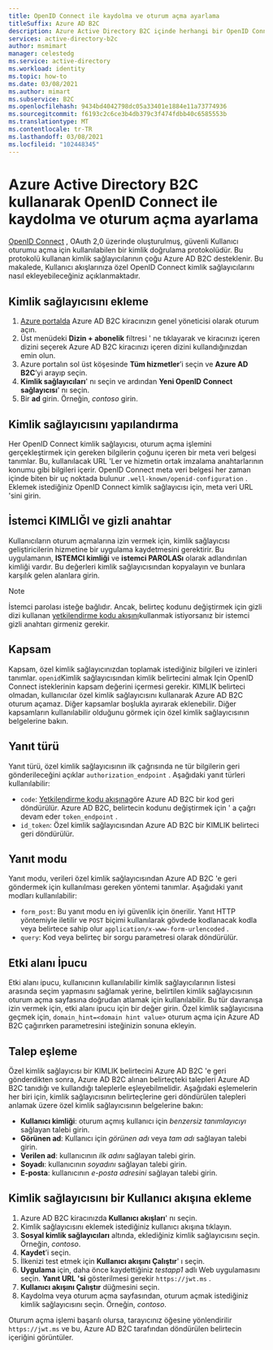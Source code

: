```yaml
---
title: OpenID Connect ile kaydolma ve oturum açma ayarlama
titleSuffix: Azure AD B2C
description: Azure Active Directory B2C içinde herhangi bir OpenID Connect kimlik sağlayıcısı (IDP) ile kaydolma ve oturum açma ayarlayın.
services: active-directory-b2c
author: msmimart
manager: celestedg
ms.service: active-directory
ms.workload: identity
ms.topic: how-to
ms.date: 03/08/2021
ms.author: mimart
ms.subservice: B2C
ms.openlocfilehash: 9434bd4042798dc05a33401e1884e11a73774936
ms.sourcegitcommit: f6193c2c6ce3b4db379c3f474fdbb40c6585553b
ms.translationtype: MT
ms.contentlocale: tr-TR
ms.lasthandoff: 03/08/2021
ms.locfileid: "102448345"
---
```

# <a name="set-up-sign-up-and-sign-in-with-openid-connect-using-azure-active-directory-b2c"></a>Azure Active Directory B2C kullanarak OpenID Connect ile kaydolma ve oturum açma ayarlama

[OpenID Connect](openid-connect.md) , OAuth 2,0 üzerinde oluşturulmuş, güvenli Kullanıcı oturumu açma için kullanılabilen bir kimlik doğrulama protokolüdür. Bu protokolü kullanan kimlik sağlayıcılarının çoğu Azure AD B2C desteklenir. Bu makalede, Kullanıcı akışlarınıza özel OpenID Connect kimlik sağlayıcılarını nasıl ekleyebileceğiniz açıklanmaktadır.

## <a name="add-the-identity-provider"></a>Kimlik sağlayıcısını ekleme

1. [Azure portalda](https://portal.azure.com/) Azure AD B2C kiracınızın genel yöneticisi olarak oturum açın.
1. Üst menüdeki **Dizin + abonelik** filtresi ' ne tıklayarak ve kiracınızı içeren dizini seçerek Azure AD B2C kiracınızı içeren dizini kullandığınızdan emin olun.
1. Azure portalın sol üst köşesinde **Tüm hizmetler**’i seçin ve **Azure AD B2C**’yi arayıp seçin.
1. **Kimlik sağlayıcıları**' nı seçin ve ardından **Yeni OpenID Connect sağlayıcısı**' nı seçin.
1. Bir **ad** girin. Örneğin, *contoso* girin.

## <a name="configure-the-identity-provider"></a>Kimlik sağlayıcısını yapılandırma

Her OpenID Connect kimlik sağlayıcısı, oturum açma işlemini gerçekleştirmek için gereken bilgilerin çoğunu içeren bir meta veri belgesi tanımlar. Bu, kullanılacak URL 'Ler ve hizmetin ortak imzalama anahtarlarının konumu gibi bilgileri içerir. OpenID Connect meta veri belgesi her zaman içinde biten bir uç noktada bulunur `.well-known/openid-configuration` . Eklemek istediğiniz OpenID Connect kimlik sağlayıcısı için, meta veri URL 'sini girin.

## <a name="client-id-and-secret"></a>İstemci KIMLIĞI ve gizli anahtar

Kullanıcıların oturum açmalarına izin vermek için, kimlik sağlayıcısı geliştiricilerin hizmetine bir uygulama kaydetmesini gerektirir. Bu uygulamanın, **ISTEMCI kimliği** ve **istemci PAROLASı** olarak adlandırılan kimliği vardır. Bu değerleri kimlik sağlayıcısından kopyalayın ve bunlara karşılık gelen alanlara girin.

> [!NOTE]
> İstemci parolası isteğe bağlıdır. Ancak, belirteç kodunu değiştirmek için gizli dizi kullanan [yetkilendirme kodu akışını](https://openid.net/specs/openid-connect-core-1_0.html#CodeFlowAuth)kullanmak istiyorsanız bir istemci gizli anahtarı girmeniz gerekir.

## <a name="scope"></a>Kapsam

Kapsam, özel kimlik sağlayıcınızdan toplamak istediğiniz bilgileri ve izinleri tanımlar. `openid`Kimlik sağlayıcısından kimlik belirtecini almak Için OpenID Connect isteklerinin kapsam değerini içermesi gerekir. KIMLIK belirteci olmadan, kullanıcılar özel kimlik sağlayıcısını kullanarak Azure AD B2C oturum açamaz. Diğer kapsamlar boşlukla ayırarak eklenebilir. Diğer kapsamların kullanılabilir olduğunu görmek için özel kimlik sağlayıcısının belgelerine bakın.

## <a name="response-type"></a>Yanıt türü

Yanıt türü, özel kimlik sağlayıcısının ilk çağrısında ne tür bilgilerin geri gönderileceğini açıklar `authorization_endpoint` . Aşağıdaki yanıt türleri kullanılabilir:

* `code`: [Yetkilendirme kodu akışına](https://openid.net/specs/openid-connect-core-1_0.html#CodeFlowAuth)göre Azure AD B2C bir kod geri döndürülür. Azure AD B2C, belirtecin kodunu değiştirmek için ' a çağrı devam eder `token_endpoint` .
* `id_token`: Özel kimlik sağlayıcısından Azure AD B2C bir KIMLIK belirteci geri döndürülür.

## <a name="response-mode"></a>Yanıt modu

Yanıt modu, verileri özel kimlik sağlayıcısından Azure AD B2C 'e geri göndermek için kullanılması gereken yöntemi tanımlar. Aşağıdaki yanıt modları kullanılabilir:

* `form_post`: Bu yanıt modu en iyi güvenlik için önerilir. Yanıt HTTP yöntemiyle iletilir ve `POST` biçimi kullanılarak gövdede kodlanacak kodla veya belirtece sahip olur `application/x-www-form-urlencoded` .
* `query`: Kod veya belirteç bir sorgu parametresi olarak döndürülür.

## <a name="domain-hint"></a>Etki alanı İpucu

Etki alanı ipucu, kullanıcının kullanılabilir kimlik sağlayıcılarının listesi arasında seçim yapmasını sağlamak yerine, belirtilen kimlik sağlayıcısının oturum açma sayfasına doğrudan atlamak için kullanılabilir. Bu tür davranışa izin vermek için, etki alanı ipucu için bir değer girin. Özel kimlik sağlayıcısına geçmek için, `domain_hint=<domain hint value>` oturum açma için Azure AD B2C çağırırken parametresini isteğinizin sonuna ekleyin.

## <a name="claims-mapping"></a>Talep eşleme

Özel kimlik sağlayıcısı bir KIMLIK belirtecini Azure AD B2C 'e geri gönderdikten sonra, Azure AD B2C alınan belirteçteki talepleri Azure AD B2C tanıdığı ve kullandığı taleplerle eşleyebilmelidir. Aşağıdaki eşlemelerin her biri için, kimlik sağlayıcısının belirteçlerine geri döndürülen talepleri anlamak üzere özel kimlik sağlayıcısının belgelerine bakın:

* **Kullanıcı kimliği**: oturum açmış kullanıcı için *benzersiz tanımlayıcıyı* sağlayan talebi girin.
* **Görünen ad**: Kullanıcı için *görünen adı* veya *tam adı* sağlayan talebi girin.
* **Verilen ad**: kullanıcının *ilk adını* sağlayan talebi girin.
* **Soyadı**: kullanıcının *soyadını* sağlayan talebi girin.
* **E-posta**: kullanıcının *e-posta adresini* sağlayan talebi girin.

## <a name="add-the-identity-provider-to-a-user-flow"></a>Kimlik sağlayıcısını bir Kullanıcı akışına ekleme 

1. Azure AD B2C kiracınızda **Kullanıcı akışları**' nı seçin.
1. Kimlik sağlayıcısını eklemek istediğiniz kullanıcı akışına tıklayın. 
1. **Sosyal kimlik sağlayıcıları** altında, eklediğiniz kimlik sağlayıcısını seçin. Örneğin, *contoso*.
1. **Kaydet**’i seçin.
1. İlkenizi test etmek için **Kullanıcı akışını Çalıştır**' ı seçin.
1. **Uygulama** için, daha önce kaydettiğiniz *testapp1* adlı Web uygulamasını seçin. **Yanıt URL 'si** gösterilmesi gerekir `https://jwt.ms` .
1. **Kullanıcı akışını Çalıştır** düğmesini seçin.
1. Kaydolma veya oturum açma sayfasından, oturum açmak istediğiniz kimlik sağlayıcısını seçin. Örneğin, *contoso*.

Oturum açma işlemi başarılı olursa, tarayıcınız öğesine yönlendirilir `https://jwt.ms` ve bu, Azure AD B2C tarafından döndürülen belirtecin içeriğini görüntüler.
